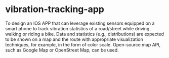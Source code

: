 # vibration-tracking-app
To design an IOS APP that can leverage existing sensors equipped on a smart phone to track vibration statistics of a road/street while driving, walking or riding a bike.
Data and statistics (e.g., distributions) are expected to be shown on a map and the route with appropriate visualization techniques, for example, in the form of color scale.
Open-source map API, such as Google Map or OpenStreet Map, can be used.
